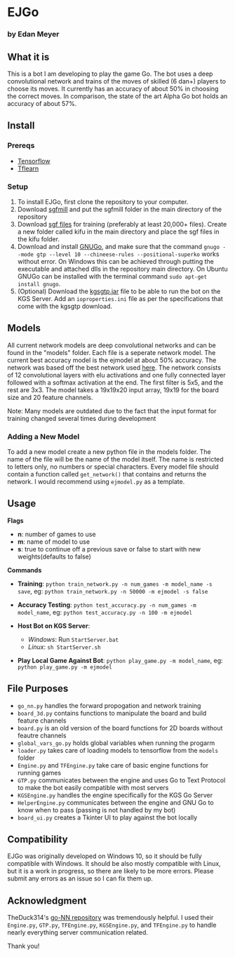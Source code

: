 # EJGo
### by Edan Meyer
## What it is

This is a bot I am developing to play the game Go. The bot uses a deep convolutional network and trains of the moves of skilled (6 dan+) players to choose its moves. It currently has an accuracy of about 50% in choosing the correct moves. In comparison, the state of the art Alpha Go bot holds an accuracy of about 57%.

## Install

### Prereqs

- [Tensorflow](https://www.tensorflow.org/install/)
- [Tflearn](https://github.com/tflearn/tflearn)

### Setup

1. To install EJGo, first clone the repository to your computer.
2. Download [sgfmill](https://github.com/mattheww/sgfmill) and put the sgfmill folder in the main directory of the repository
3. Download [sgf files](https://www.u-go.net/gamerecords/) for training (preferably at least 20,000+ files). Create a new folder called kifu in the main directory and place the sgf files in the kifu folder.
4. Download and install [GNUGo](https://www.gnu.org/software/gnugo/download.html), and make sure that the command `gnugo --mode gtp --level 10 --chineese-rules --positional-superko` works without error. On Windows this can be achieved through putting the executable and attached dlls in the repository main directory. On Ubuntu GNUGo can be installed with the terminal command `sudo apt-get install gnugo`.
5. (Optional) Download the [kgsgtp.jar](https://www.gokgs.com/download.jsp) file to be able to run the bot on the KGS Server. Add an `ioproperties.ini` file as per the specifications that come with the kgsgtp download.

## Models

All current network models are deep convolutional networks and can be found in the "models" folder. Each file is a seperate network model. The current best accuracy model is the ejmodel at about 50% accuracy. The network was based off the best network used [here](https://github.com/TheDuck314/go-NN). The network consists of 12 convolutional layers with elu activations and one fully connected layer followed with a softmax activation at the end. The first filter is 5x5, and the rest are 3x3. The model takes a 19x19x20 input array, 19x19 for the board size and 20 feature channels.

Note: Many models are outdated due to the fact that the input format for training changed several times during development

### Adding a New Model

To add a new model create a new python file in the models folder. The name of the file will be the name of the model itself. The name is restricted to letters only, no numbers or special characters. Every model file should contain a function called `get_network()` that contains and returns the network. I would recommend using `ejmodel.py` as a template.

## Usage

**Flags**
  - **n**: number of games to use
  - **m**: name of model to use
  - **s**: true to continue off a previous save or false to start with new weights(defaults to false)

**Commands**

* **Training**: `python train_network.py -n num_games -m model_name -s save`, eg: `python train_network.py -n 50000 -m ejmodel -s false`

* **Accuracy Testing**: `python test_accuracy.py -n num_games -m model_name`, eg: `python test_accuracy.py -n 100 -m ejmodel`

* **Host Bot on KGS Server**:
  * *Windows*: Run `StartServer.bat`
  * *Linux*: `sh StartServer.sh`
  
* **Play Local Game Against Bot**: `python play_game.py -m model_name`, eg: `python play_game.py -m ejmodel`

## File Purposes

- `go_nn.py` handles the forward propogation and network training
- `board_3d.py` contains functions to manipulate the board and build feature channels
- `board.py` is an old version of the board functions for 2D boards without feautre channels
- `global_vars_go.py` holds global variables when running the progarm
- `loader.py` takes care of loading models to tensorflow from the `models` folder
- `Engine.py` and `TFEngine.py` take care of basic engine functions for running games
- `GTP.py` communicates between the engine and uses Go to Text Protocol to make the bot easily compatible with most servers
- `KGSEngine.py` handles the engine specifically for the KGS Go Server
- `HelperEngine.py` communicates between the engine and GNU Go to know when to pass (passing is not handled by my bot)
- `board_ui.py` creates a Tkinter UI to play against the bot locally

## Compatibility

EJGo was originally developed on Windows 10, so it should be fully compatible with Windows. It should be also mostly compatible with Linux, but it is a work in progress, so there are likely to be more errors. Please submit any errors as an issue so I can fix them up.

## Acknowledgment

TheDuck314's [go-NN repository](https://github.com/TheDuck314/go-NN) was tremendously helpful. I used their `Engine.py`, `GTP.py`, `TFEngine.py`, `KGSEngine.py`, and `TFEngine.py` to handle nearly everything server communication related.

Thank you!

